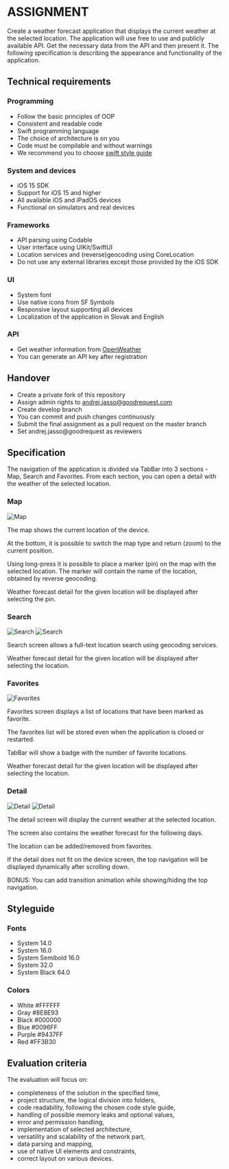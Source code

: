 # ASSIGNMENT #

Create a weather forecast application that displays the current weather at the selected location. The application will use free to use and publicly available API. Get the necessary data from the API and then present it. The following specification is describing the appearance and functionality of the application.

## Technical requirements ##

### Programming ###

* Follow the basic principles of OOP
* Consistent and readable code
* Swift programming language
* The choice of architecture is on you
* Code must be compilable and without warnings
* We recommend you to choose [swift style guide](https://www.google.com/search?q=swift+style+guide)

### System and devices ###

* iOS 15 SDK
* Support for iOS 15 and higher
* All available iOS and iPadOS devices
* Functional on simulators and real devices

### Frameworks ###

* API parsing using Codable
* User interface using UIKit/SwiftUI
* Location services and (reverse)geocoding using CoreLocation
* Do not use any external libraries except those provided by the iOS SDK

### UI ###

* System font
* Use native icons from SF Symbols
* Responsive layout supporting all devices
* Localization of the application in Slovak and English

### API ###

* Get weather information from [OpenWeather](https://openweathermap.org/api)
* You can generate an API key after registration

## Handover ##

* Create a private fork of this repository
* Assign admin rights to andrej.jasso@goodrequest.com
* Create develop branch
* You can commit and push changes continuously
* Submit the final assignment as a pull request on the master branch
* Set andrej.jasso@goodrequest as reviewers

## Specification ##

The navigation of the application is divided via TabBar into 3 sections - Map, Search and Favorites. From each section, you can open a detail with the weather of the selected location.

### Map ###

![Map](img/screen_map_1.png)

The map shows the current location of the device.

At the bottom, it is possible to switch the map type and return (zoom) to the current position.

Using long-press it is possible to place a marker (pin) on the map with the selected location. The marker will contain the name of the location, obtained by reverse geocoding. 

Weather forecast detail for the given location will be displayed after selecting the pin.

### Search ###

![Search](img/screen_search_1.png) ![Search](img/screen_search_2.png)

Search screen allows a full-text location search using geocoding services.

Weather forecast detail for the given location will be displayed after selecting the location.

### Favorites ###

![Favorites](img/screen_favorites_1.png)

Favorites screen displays a list of locations that have been marked as favorite.

The favorites list will be stored even when the application is closed or restarted.

TabBar will show a badge with the number of favorite locations.

Weather forecast detail for the given location will be displayed after selecting the location.

### Detail ###

![Detail](img/screen_detail_1.png) ![Detail](img/screen_detail_2.png)

The detail screen will display the current weather at the selected location.

The screen also contains the weather forecast for the following days.

The location can be added/removed from favorites.

If the detail does not fit on the device screen, the top navigation will be displayed dynamically after scrolling down. 

BONUS: You can add transition animation while showing/hiding the top navigation.

## Styleguide ##

### Fonts ###

* System 14.0
* System 16.0
* System Semibold 16.0
* System 32.0
* System Black 64.0

### Colors ###

* White		#FFFFFF
* Gray		#8E8E93
* Black		#000000
* Blue		#0096FF
* Purple	#9437FF
* Red		#FF3B30

## Evaluation criteria ##

The evaluation will focus on:

* completeness of the solution in the specified time,
* project structure, the logical division into folders,
* code readability, following the chosen code style guide,
* handling of possible memory leaks and optional values,
* error and permission handling,
* implementation of selected architecture,
* versatility and scalability of the network part,
* data parsing and mapping,
* use of native UI elements and constraints,
* correct layout on various devices.
